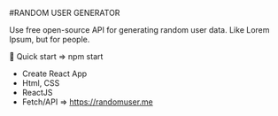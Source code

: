 #RANDOM USER GENERATOR

Use free open-source API for generating random user data. Like Lorem Ipsum, but for people.

🚀 Quick start => npm start

* Create React App
* Html, CSS
* ReactJS
* Fetch/API => https://randomuser.me
